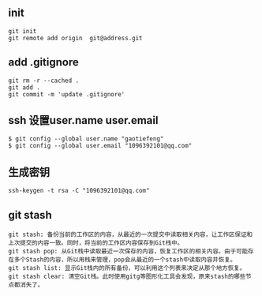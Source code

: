 ## init
```
git init 
git remote add origin  git@address.git
```
## add .gitignore
```
git rm -r --cached .
git add .
git commit -m 'update .gitignore'
```

## ssh 设置user.name user.email
```
$ git config --global user.name "gaotiefeng"
$ git config --global user.email "1096392101@qq.com"
```

## 生成密钥
```
ssh-keygen -t rsa -C "1096392101@qq.com"
```

## git stash
```
git stash: 备份当前的工作区的内容，从最近的一次提交中读取相关内容，让工作区保证和上次提交的内容一致。同时，将当前的工作区内容保存到Git栈中。
git stash pop: 从Git栈中读取最近一次保存的内容，恢复工作区的相关内容。由于可能存在多个Stash的内容，所以用栈来管理，pop会从最近的一个stash中读取内容并恢复。
git stash list: 显示Git栈内的所有备份，可以利用这个列表来决定从那个地方恢复。
git stash clear: 清空Git栈。此时使用gitg等图形化工具会发现，原来stash的哪些节点都消失了。
```